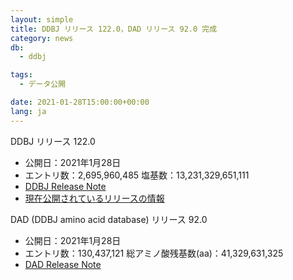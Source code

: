 ```yaml
---
layout: simple
title: DDBJ リリース 122.0，DAD リリース 92.0 完成
category: news
db:
  - ddbj

tags:
  - データ公開

date: 2021-01-28T15:00:00+00:00
lang: ja
---
```


<p><span class="bold">DDBJ リリース 122.0</span><ul class="bottom_space"><li><span class="bold">公開日：</span>2021年1月28日</li><li><span class="bold">エントリ数：</span>2,695,960,485 <span class="bold">塩基数：</span>13,231,329,651,111</li><li><a href="ftp://ftp.ddbj.nig.ac.jp/ddbj_database/release_note_archive/ddbj/ddbjrel.122.txt">DDBJ Release Note</a></li><li><a href="/stats/relinfo.html">現在公開されているリリースの情報</a></li></ul><p><span class="bold">DAD (DDBJ amino acid database)  リリース 92.0</span></p><ul><li><span class="bold">公開日：</span>2021年1月28日</li><li><span class="bold">エントリ数：</span>130,437,121 <span class="bold">総アミノ酸残基数(aa)：</span>41,329,631,325</li><li><a href="ftp://ftp.ddbj.nig.ac.jp/ddbj_database/release_note_archive/dad/dadrel.92.txt">DAD Release Note</a></li></ul></p>
